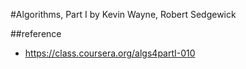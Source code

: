 #Algorithms, Part I 
by Kevin Wayne, Robert Sedgewick

##reference
- https://class.coursera.org/algs4partI-010

